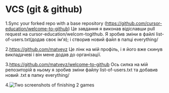 # VCS (git & github)
                                                           
1.Sync your forked repo with a base repository (https://github.com/cursor-education/welcome-to-github)
Це завдання я виконав відіславши pull request на cursor-education/welcom-togithub.
Я зробив зміни в файлі list-of-users.txt(додав своє ім'я); і створив новий файл в папці everything/

2.https://github.com/matveyz
Це лінк на мій профіль, і я його вже скинув викладачеві і він мене додав до організації.

3.https://github.com/matveyz/welcome-to-github
Ось силка на мій репозиторій в ньому я зробив зміни файлу list-of-users.txt та добавив новий .txt в папку everything/

4.![Two screenshots of finishing 2 games](https://pp.vk.me/c637422/v637422230/1940e/18XayAZmzac.jpg)

